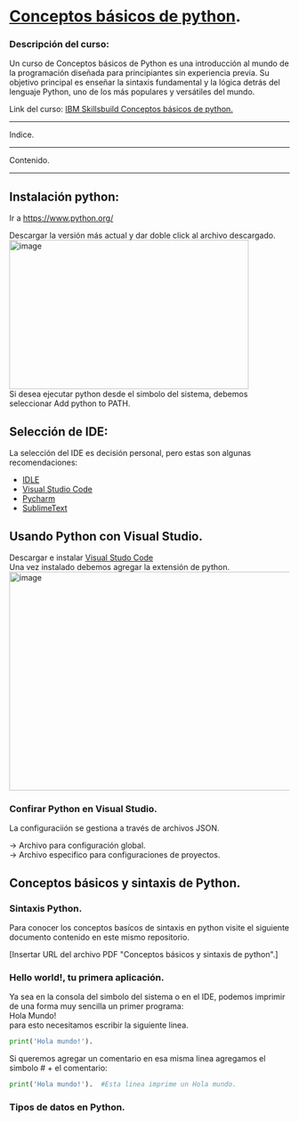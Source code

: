 # [Conceptos básicos de python](https://skillsbuild.skillsnetwork.site/courses/course-v1:BeJob+qsX1f5+v1#about-course).

### Descripción del curso:
Un curso de Conceptos básicos de Python es una introducción al mundo de la programación diseñada para principiantes sin experiencia previa. Su objetivo principal es enseñar la sintaxis fundamental y la lógica detrás del lenguaje Python, uno de los más populares y versátiles del mundo.

Link del curso: [IBM Skillsbuild Conceptos básicos de python.](https://skillsbuild.skillsnetwork.site/courses/course-v1:BeJob+qsX1f5+v1#about-course)

---

Indice.

---

Contenido.

---

## Instalación python:

Ir a https://www.python.org/

Descargar la versión más actual y dar doble click al archivo descargado.  
<img width="430" height="268" alt="image" src="https://github.com/user-attachments/assets/36a44f06-945d-4de8-9be4-23339f16335b" />  
Si desea ejecutar python desde el simbolo del sistema, debemos seleccionar Add python to PATH.

## Selección de IDE:
La selección del IDE es decisión personal, pero estas son algunas recomendaciones:

* [IDLE](https://docs.python.org/es/3.13/library/idle.html)  
* [Visual Studio Code](https://code.visualstudio.com/)  
* [Pycharm](https://www.jetbrains.com/es-es/pycharm/download/)  
* [SublimeText](https://www.sublimetext.com/)  

## Usando Python con Visual Studio.

Descargar e instalar [Visual Studo Code](https://code.visualstudio.com/)  
Una vez instalado debemos agregar la extensión de python. 
<img width="792" height="393" alt="image" src="https://github.com/user-attachments/assets/3ba55748-210b-4fdc-92e5-d0d740a9397d" />  

### Confirar Python en Visual Studio.  
La configuraciión se gestiona a través de archivos JSON.

-> Archivo para configuración global.  
-> Archivo especifico para configuraciones de proyectos.  

##  Conceptos básicos y sintaxis de Python.  

### Sintaxis Python. 
Para conocer los conceptos basícos de sintaxis en python visite el siguiente documento contenido en este mismo repositorio.

[Insertar URL del archivo PDF "Conceptos básicos y sintaxis de python".]

### Hello world!, tu primera aplicación.  

Ya sea en la consola del simbolo del sistema o en el IDE, podemos imprimir de una forma muy sencilla un primer programa:  
Hola Mundo!  
para esto necesitamos escribir la siguiente linea. 

```.py
print('Hola mundo!').
```
Si queremos agregar un comentario en esa misma linea agregamos el simbolo # + el comentario: 

 ```.py
print('Hola mundo!').  #Esta linea imprime un Hola mundo.
```

### Tipos de datos en Python. 
